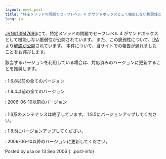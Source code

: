 ```yaml
---
layout: news_post
title: "特定メソッドの問題でセーフレベル 4 がサンドボックスとして機能しない脆弱性について"
lang: ja
---
```


[JVN#13947696][1]にて、特定メソッドの問題でセーフレベル 4 がサンドボックスとして機能しない脆弱性が公開されています。
また、この脆弱性について、[IPA][2]より[解説が公開][3]されています。 本件について、当サイトでの報告が遅れましたことをお詫びします。

該当するバージョンを利用している場合は、対応済みのバージョンに更新することを推奨します。

#### 


: 1\.6.8以前の全てのバージョン


: 1\.8.4以前の全てのバージョン


: 2006-06-10以前のバージョン

#### 


: 1\.6系のメンテナンスは終了しています。 1.8.5にバージョンアップしてください。


: 1\.8.5にバージョンアップしてください。


: 2006-06-10以降のバージョンに更新してください。

Posted by usa on 13 Sep 2006
{: .post-info}



[1]: http://jvn.jp/jp/JVN%2313947696/index.html 
[2]: http://www.ipa.go.jp/ 
[3]: http://www.ipa.go.jp/security/vuln/documents/2006/JVN_13947696_Ruby.html 

